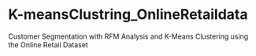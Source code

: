 # K-meansClustring_OnlineRetaildata
Customer Segmentation with RFM Analysis and K-Means Clustering using the Online Retail Dataset
